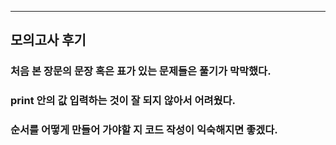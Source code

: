 ---
## 모의고사 후기
### 처음 본 장문의 문장 혹은 표가 있는 문제들은 풀기가 막막했다.
### print 안의 값 입력하는 것이 잘 되지 않아서 어려웠다.
### 순서를 어떻게 만들어 가야할 지 코드 작성이 익숙해지면 좋겠다.